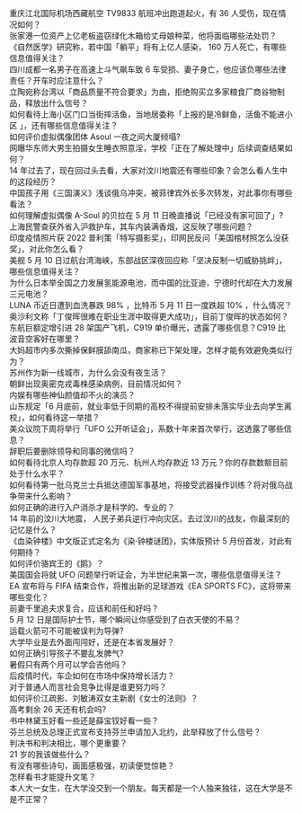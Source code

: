 重庆江北国际机场西藏航空 TV9833 航班冲出跑道起火，有 36 人受伤，现在情况如何？  
张家港一位资产上亿老板盗窃绿化木箱给丈母娘种菜，他将面临哪些法处罚？  
《自然医学》研究称，若中国「躺平」将有上亿人感染， 160 万人死亡，有哪些信息值得关注？  
四川成都一名男子在高速上斗气飙车致 6 车受损、妻子身亡，他应该负哪些法律责任？开车时应注意什么？  
立陶宛称台湾以「商品质量不符合要求」为由，拒绝购买立多家粮食厂商谷物制品，释放出什么信号？  
如何看待上海小区门口当街摔活鱼，当地居委称「上报的是冷鲜鱼，活鱼不能进小区 」，还有哪些信息值得关注？  
如何评价虚拟偶像团体 Asoul 一夜之间大厦倾塌?  
网曝华东师大男生拍摄女生睡衣照意淫，学校「正在了解处理中」后续调查结果如何？  
14 年过去了，现在回过头去看，大家对汶川地震还有哪些印象？会怎么看人生中的这段经历？  
中国孩子用《三国演义》浅谈俄乌冲突，被菲律宾外长多次转发，对此事你有哪些看法？  
如何理解虚拟偶像 A-Soul 的贝拉在 5 月 11 日晚直播说「已经没有家可回了」?  
上海民警查获外省入沪救护车，其车内装满香烟，这反映了哪些问题？  
印度疫情照片获 2022 普利策「特写摄影奖」，印网民反问「美国棺材照怎么没获奖」，对此你怎么看？  
美舰 5 月 10 日过航台湾海峡，东部战区深夜回应称「坚决反制一切威胁挑衅」，哪些信息值得关注？  
为什么日本举全国之力发展氢能源电池，而中国的比亚迪，宁德时代却在大力发展三元电池？  
LUNA 币近日遭到血洗暴跌 98% ，比特币 5 月 11 日一度跌超 10% ，什么情况？  
奥沙利文称「丁俊晖很难在职业生涯中取得更大成功」，目前丁俊晖的状态如何？  
东航巨额定增引进 28 架国产飞机，C919 单价曝光，透露了哪些信息？C919 比波音空客好在哪里？  
大妈超市内多次撕掉保鲜膜舔南瓜，商家称已下架处理，怎样才能有效避免类似行为？  
苏州作为新一线城市，为什么会没有夜生活？  
朝鲜出现奥密克戎毒株感染病例，目前情况如何？  
内娱有哪些神仙颜值却不火的演员？  
山东规定「6 月底前，就业率低于同期的高校不得提前安排未落实毕业去向学生离校」，如何看待这一举措？  
美众议院下周将举行「UFO 公开听证会」，系数十年来首次举行，这透露了哪些信息？  
辞职后要删除领导和同事的微信吗？  
如何看待北京人均存款超 20 万元、杭州人均存款近 13 万元？你的存款数额目前处于什么水平？  
如何看待第一批乌克兰士兵抵达德国军事基地，将接受武器操作训练？将对俄乌战争带来什么影响？  
如何正确的进行入户消杀才是科学的、专业的？  
14 年前的汶川大地震， 人民子弟兵逆行冲向灾区。去过汶川的战友，你最深刻的记忆是什么？  
《血染钟楼》中文版正式定名为《染·钟楼谜团》，实体版预计 5 月份首发，对此有何期待？  
如何评价骆宾王的《鹅》？  
美国国会将就 UFO 问题举行听证会，为半世纪来第一次，哪些信息值得关注？  
EA 宣布将与 FIFA 结束合作，将推出新的足球游戏《EA SPORTS FC》，这将带来哪些变化？  
前妻千里追夫求复合，应该和前任和好吗？  
5 月 12 日是国际护士节，哪个瞬间让你感受到了白衣天使的不易？  
运载火箭可不可能被误判为导弹?  
大学毕业是去外面闯闯好，还是在本省发展好？  
如何正确引导孩子不要乱发脾气?  
暑假只有两个月可以学会吉他吗？  
后疫情时代，车企如何在市场中保持增长活力？  
对于普通人而言社会竞争比得是谁更努力吗？  
如何评价江疏影、刘敏涛双女主新剧《女士的法则》？  
高考剩余 26 天还有机会吗?  
书中林黛玉好看一些还是薛宝钗好看一些？  
芬兰总统及总理正式宣布支持芬兰申请加入北约，此举释放了什么信号？  
判决书和判决相比，哪个更重要？  
21 岁的我该做些什么？  
有没有哪些诗句，画面感极强，初读便觉惊艳？  
怎样看书才能提升文笔？  
本人大一女生，在大学没交到一个朋友。每天都是一个人独来独往，这在大学是不是不正常？  
